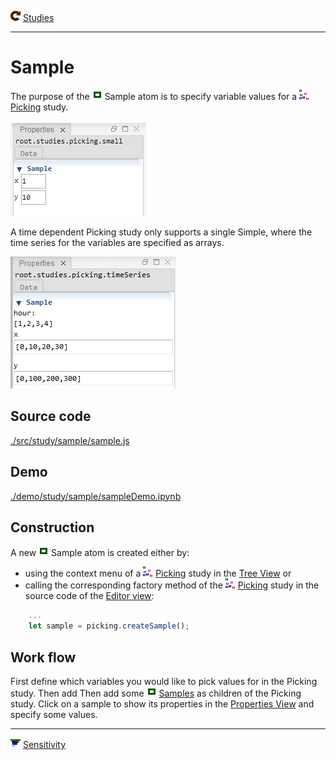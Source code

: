 ![](../../../../icons/studies.png) [Studies](../studies.md)

----

# Sample
		
The purpose of the ![](../../../../icons/sample.png) Sample atom is to specify variable values for 
a ![](../../../../icons/picking.png) [Picking](../picking/picking.md) study.  

![](../../../images/sample.png)

A time dependent Picking study only supports a single Simple, where the time series for the variables
are specified as arrays.

![](../../../images/sampleTimeDependent.png)

## Source code

[./src/study/sample/sample.js](../../../../src/study/sample/sample.js)

## Demo

[./demo/study/sample/sampleDemo.ipynb](../../../../demo/study/sample/sampleDemo.ipynb)

## Construction
		
A new ![](../../../../icons/sample.png) Sample atom is created either by: 

* using the context menu of a ![](../../../../icons/picking.png) [Picking](../picking/picking.md) study in the [Tree View](../../../views/treeView.md) or
* calling the corresponding factory method of the ![](../../../../icons/picking.png) [Picking](../picking/picking.md) study in the source code of the [Editor view](../../../views/editorView.md):

```javascript
    ...
    let sample = picking.createSample();	     
```

## Work flow	

First define which variables you would like to pick values for in the Picking study. Then add Then add some
![](../../../../icons/sample.png) [Samples](../sample/sample.md) as children of the Picking study.
Click on a sample to show its properties in the [Properties View](../../../views/propertiesView.md) and specify some values. 

----

![](../../../../icons/sensitivity.png) [Sensitivity](../sensitivity/sensitivity.md)

